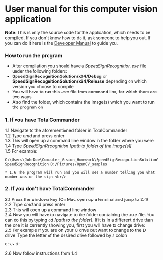 # User manual for this computer vision application

**Note**: This is only the source code for the application, which needs to be compiled. If you don't know how to do it, ask someone to help you out. If you can do it here is the [Developer Manual](developerManual.md) to guide you.

### How to run the program
- After compilation you should have a *SpeedSignRecognition.exe* file under the following folders:
- **SpeedSignRecognitionSolution/x64/Debug** or **SpeedSignRecognitionSolution/x64/Release** depending on which version you choose to compile
- You will have to run this *.exe* file from command line, for which there are two ways
- Also find the folder, which contains the image(s) which you want to run the program on

### 1. If you have TotalCommander
   1.1 Navigate to the aforementioned folder in TotalCommander <br/>
   1.2 Type *cmd* and press enter <br/>
   1.3 This will open up a command line window in the folder where you were <br/>
   1.4 Type *SpeedSignRecognition [path to folder of the image(s)]* <br/>
   1.5 For example: <br/>
```
C:\Users\JohnDoe\Computer_Vision_Homework\SpeedSignRecognitionSolution\x64\Debug> SpeedSignRecognition D:/Pictures/OpenCV_samples
```
    * 1.6 The program will run and you will see a number telling you what number was on the sign <br/>

### 2. If you don't have TotalCommander
   2.1 Press the windows key (On Mac open up a terminal and jump to 2.4)  <br/>
   2.2 Type *cmd* and press enter <br/>
   2.3 This will open up a command line window <br/>
   2.4 Now you will have to navigate to the folder containing the *.exe* file. You can do this by typing *cd [path to the folder]*. If it is in a different drive than the one it is currently showing you, first you will have to change drive: <br/>
   2.5 For example if you are on your C drive but want to change to the D drive: Type the letter of the desired drive followed by a colon <br/>
```
C:\> d:
```
   2.6 Now follow instructions from 1.4